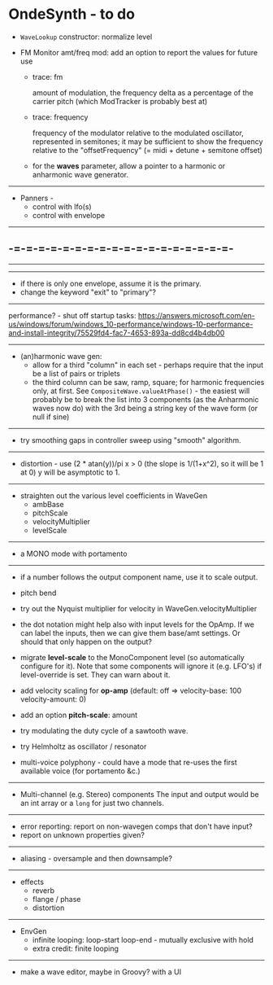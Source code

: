 # OndeSynth - to do
 
   - `WaveLookup` constructor: normalize level 
   
  - FM Monitor
    amt/freq mod: add an option to report the values for future use
    
    - trace: fm
    
        amount of modulation, the frequency delta as a percentage of the carrier pitch (which ModTracker is probably best at)
        
    - trace: frequency
     
        frequency of the modulator relative to the modulated oscillator, represented in semitones; it may be sufficient to show the frequency relative to the "offsetFrequency" (= midi + detune + semitone offset)

    - for the **waves** parameter, allow a pointer to a harmonic or anharmonic wave generator. 

 ---
  - Panners - 
     - control with lfo(s)
     - control with envelope
 ---

 -=-=-=-=-=-=-=-=-=-=-=-=-=-=-=-=-=-=-      
 ---
 ---
 ---   
  - if there is only one envelope, assume it is the primary.
  - change the keyword "exit" to "primary"?
 ---
   performance? - shut off startup tasks:
   https://answers.microsoft.com/en-us/windows/forum/windows_10-performance/windows-10-performance-and-install-integrity/75529fd4-fac7-4653-893a-dd8cd4b4db00

 ---
 - (an)harmonic wave gen: 
    - allow for a third "column" in each set - perhaps require that the input be a list of pairs or triplets
    - the third column can be saw, ramp, square; for harmonic frequencies only, at first.
    See `CompositeWave.valueAtPhase()` - the easiest will probably be to break the list into 3 components (as the Anharmonic waves now do) with the 3rd being a string key of the wave form (or null if sine)  
    
 ---
  - try smoothing gaps in controller sweep using "smooth" algorithm.
 ---
  - distortion - use (2 * atan(y))/pi 
     x > 0 (the slope is 1/(1+x^2), so it will be 1 at 0)
     y will be asymptotic to 1.
---
 - straighten out the various level coefficients in WaveGen
    - ambBase
    - pitchScale
    - velocityMultiplier
    - levelScale    
 ----
  - a MONO mode with portamento
 ---
 - if a number follows the output component name, use it to scale output.
 - pitch bend
 - try out the Nyquist multiplier for velocity in WaveGen.velocityMultiplier
 - the dot notation might help also with input levels for the OpAmp. If we can label the inputs, then we can give them base/amt settings. Or should that only happen on the output?
 - migrate **level-scale** to the MonoComponent level (so automatically configure for it).
 Note that some components will ignore it (e.g. LFO's) if level-override is set. They can warn about it.

 - add velocity scaling for **op-amp** 
 (default: off => velocity-base: 100 velocity-amount: 0)
 
 - add an option **pitch-scale**: amount
 
 - try modulating the duty cycle of a sawtooth wave.
  
 - try Helmholtz as oscillator / resonator   

 - multi-voice polyphony - could have a mode that re-uses the first available voice (for portamento &c.) 
 
 --- 
 - Multi-channel (e.g. Stereo) components
   The input and output would be an int array 
   or a `long` for just two channels.

-----------
  - error reporting: report on non-wavegen comps that don't have input?
  - report on unknown properties given? 
 ---
 - aliasing - oversample and then downsample? 
 ---
 - effects 
    - reverb
    - flange / phase
    - distortion 
 -----------
   - EnvGen
     - infinite looping: loop-start loop-end - mutually exclusive with hold
     - extra credit: finite looping
 ----------
   - make a wave editor, maybe in Groovy? with a UI 
  